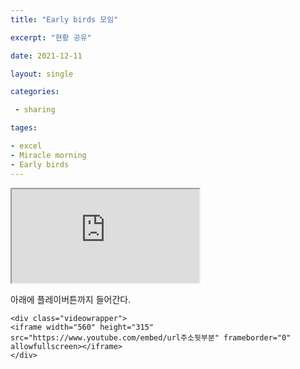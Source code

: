 ```yaml
---
title: "Early birds 모임"

excerpt: "현황 공유"

date: 2021-12-11

layout: single

categories:

 - sharing

tages:

- excel
- Miracle morning
- Early birds
---
```


<iframe src="https://docs.google.com/spreadsheets/d/e/2PACX-1vQ_XuAbRW5-3xzzlcCZgPAdiScxkUd-zboWIVeYbXCXSAxJlAHsorgUTXCbKTJODNAhtUJ1_zeFqQzX/pubhtml?gid=0&amp;single=true&amp;widget=true&amp;headers=false">
</iframe>

아래에 플레이버튼까지 들어간다.
~~~
<div class="videowrapper">
<iframe width="560" height="315" src="https://www.youtube.com/embed/url주소뒷부분" frameborder="0" allowfullscreen></iframe>
</div>
~~~
